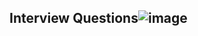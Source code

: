 ## Interview Questions![image](https://github.com/jalaluddinmohammed/DevOps-Diary/assets/145260536/26dcd0d6-9bfd-439c-ba9b-fada32efbc98)
